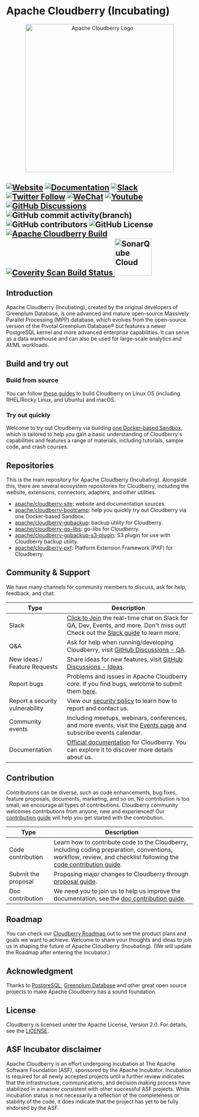 # Apache Cloudberry (Incubating)

<p align="center">
  <picture>
    <source media="(prefers-color-scheme: light)" srcset="./.github/full_color_black.svg">
    <source media="(prefers-color-scheme: dark)" srcset="./.github/full_color_white.svg">
    <img alt="Apache Cloudberry Logo" src="./.github/full_color_black.svg" width="400px">
  </picture>
</p>

[![Website](https://img.shields.io/badge/Website-eebc46)](https://cloudberry.apache.org)
[![Documentation](https://img.shields.io/badge/Documentation-acd94a)](https://cloudberry.apache.org/docs)
[![Slack](https://img.shields.io/badge/Join_Slack-6a32c9)](https://inviter.co/apache-cloudberry)
[![Twitter Follow](https://img.shields.io/twitter/follow/ASFCloudberry)](https://twitter.com/ASFCloudberry)
[![WeChat](https://img.shields.io/badge/WeChat-eebc46)](https://cloudberry.apache.org/community/wechat)
[![Youtube](https://img.shields.io/badge/Youtube-gebc46)](https://youtube.com/@ApacheCloudberry)
[![GitHub Discussions](https://img.shields.io/github/discussions/apache/cloudberry)](https://github.com/apache/cloudberry/discussions)
![GitHub commit activity(branch)](https://img.shields.io/github/commit-activity/m/apache/cloudberry)
![GitHub contributors](https://img.shields.io/github/contributors/apache/cloudberry)
![GitHub License](https://img.shields.io/github/license/apache/cloudberry)
[![Apache Cloudberry Build](https://github.com/apache/cloudberry/actions/workflows/build-cloudberry.yml/badge.svg)](https://github.com/apache/cloudberry/actions/workflows/build-cloudberry.yml)
<a href="https://scan.coverity.com/projects/apache-cloudberry-1f6d497c-9dcb-4204-a37b-0d79c6c5bec3">
  <img alt="Coverity Scan Build Status"
       src="https://scan.coverity.com/projects/31473/badge.svg"/>
</a>
<a href="https://sonarcloud.io/summary/new_code?id=apache_cloudberry">
  <img alt="SonarQube Cloud" src="https://sonarcloud.io/images/project_badges/sonarcloud-highlight.svg" width="100px">
</a>
---------

## Introduction

Apache Cloudberry (Incubating), created by the original developers of
Greenplum Database, is one advanced and mature open-source Massively Parallel
Processing (MPP) database, which evolves from the open-source version of the
Pivotal Greenplum Database®️ but features a newer PostgreSQL kernel and more
advanced enterprise capabilities. It can serve as a data warehouse and can
also be used for large-scale analytics and AI/ML workloads.

## Build and try out

### Build from source

You can follow [these guides](./deploy/build) to build Cloudberry on
Linux OS (including RHEL/Rocky Linux, and Ubuntu) and macOS.

### Try out quickly

Welcome to try out Cloudberry via building [one Docker-based
Sandbox](https://github.com/apache/cloudberry-bootcamp), which is tailored to
help you gain a basic understanding of Cloudberry's capabilities and features
a range of materials, including tutorials, sample code, and crash courses.

## Repositories

This is the main repository for Apache Cloudberry (Incubating). Alongside
this, there are several ecosystem repositories for Cloudberry, including the
website, extensions, connectors, adapters, and other utilities.

* [apache/cloudberry-site](https://github.com/apache/cloudberry-site): website and documentation sources.
* [apache/cloudberry-bootcamp](https://github.com/apache/cloudberry-bootcamp): help you quickly try out Cloudberry via one Docker-based Sandbox.
* [apache/cloudberry-gpbackup](https://github.com/apache/cloudberry-gpbackup): backup utility for Cloudberry.
* [apache/cloudberry-go-libs](https://github.com/apache/cloudberry-go-libs): go-libs for Cloudberry.
* [apache/cloudberry-gpbackup-s3-plugin](https://github.com/apache/cloudberry-gpbackup-s3-plugin): S3 plugin for use with Cloudberry backup utility.
* [apache/cloudberry-pxf](https://github.com/apache/cloudberry-pxf): Platform Extension Framework (PXF) for Cloudberry.

## Community & Support

We have many channels for community members to discuss, ask for help,
feedback, and chat:

| Type | Description |
|------|-------------|
| Slack | [Click to Join](https://inviter.co/apache-cloudberry) the real-time chat on Slack for QA, Dev, Events, and more. Don't miss out! Check out the [Slack guide](https://cloudberry.apache.org/community/slack) to learn more. |
| Q&A | Ask for help when running/developing Cloudberry, visit [GitHub Discussions - QA](https://github.com/apache/cloudberry/discussions/categories/q-a). |
| New ideas / Feature Requests | Share ideas for new features, visit [GitHub Discussions - Ideas](https://github.com/apache/cloudberry/discussions/categories/ideas-feature-requests).  |
| Report bugs | Problems and issues in Apache Cloudberry core. If you find bugs, welcome to submit them [here](https://github.com/apache/cloudberry/issues).  |
| Report a security vulnerability | View our [security policy](https://github.com/apache/cloudberry/security/policy) to learn how to report and contact us.  |
| Community events | Including meetups, webinars, conferences, and more events, visit the [Events page](https://cloudberry.apache.org/community/events) and subscribe events calendar.  |
| Documentation | [Official documentation](https://cloudberry.apache.org/docs/) for Cloudberry. You can explore it to discover more details about us. |

## Contribution

Contributions can be diverse, such as code enhancements, bug fixes, feature
proposals, documents, marketing, and so on. No contribution is too small, we
encourage all types of contributions. Cloudberry community welcomes
contributions from anyone, new and experienced! Our [contribution
guide](https://cloudberry.apache.org/contribute) will help you get started
with the contribution.

| Type | Description |
|----|---------------|
| Code contribution | Learn how to contribute code to the Cloudberry, including coding preparation, conventions, workflow, review, and checklist following the [code contribution guide](https://cloudberry.apache.org/contribute/code).|
| Submit the proposal | Proposing major changes to Cloudberry through [proposal guide](https://cloudberry.apache.org/contribute/proposal).|
| Doc contribution | We need you to join us to help us improve the documentation, see the [doc contribution guide](https://cloudberry.apache.org/contribute/doc).|

## Roadmap

You can check our [Cloudberry Roadmap
](https://github.com/apache/cloudberry/discussions/868) out to see the product
plans and goals we want to achieve. Welcome to share your thoughts and ideas
to join us in shaping the future of Apache Cloudberry (Incubating). (We will
update the Roadmap after entering the Incubator.)

## Acknowledgment

Thanks to [PostgreSQL](https://www.postgresql.org/), [Greenplum
Database](https://greenplum.org/) and other great open source projects to make
Apache Cloudberry has a sound foundation.

## License

Cloudberry is licensed under the Apache License, Version 2.0. For details, see
the [LICENSE](./LICENSE).

## ASF Incubator disclaimer

Apache Cloudberry is an effort undergoing incubation at The Apache Software
Foundation (ASF), sponsored by the Apache Incubator. Incubation is required
for all newly accepted projects until a further review indicates that the
infrastructure, communications, and decision making process have stabilized in
a manner consistent with other successful ASF projects. While incubation
status is not necessarily a reflection of the completeness or stability of the
code, it does indicate that the project has yet to be fully endorsed by the
ASF.
